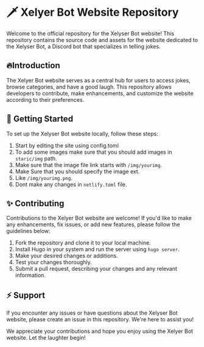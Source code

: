 # 🗡️ Xelyer Bot Website Repository

Welcome to the official repository for the Xelyser Bot website! This repository contains the source code and assets for the website dedicated to the Xelyser Bot, a Discord bot that specializes in telling jokes.

## 🔥Introduction

The Xelyer Bot website serves as a central hub for users to access jokes, browse categories, and have a good laugh. This repository allows developers to contribute, make enhancements, and customize the website according to their preferences.

## 🔎 Getting Started

To set up the Xelyser Bot website locally, follow these steps:

1. Start by editing the site using config.toml 
2. To add some images make sure that you should add images in `staric/img` path.
3. Make sure that the image file link starts with `/img/yourimg`.
4. Make Sure that you should specify the image ext.
5. Like `/img/yourimg.png`.
6. Dont make any changes in `netlify.toml` file.


## ✨ Contributing

Contributions to the Xelyer Bot website are welcome! If you'd like to make any enhancements, fix issues, or add new features, please follow the guidelines below:

1. Fork the repository and clone it to your local machine.
2. Install Hugo in your system and run the server using `hugo server`.
3. Make your desired changes or additions.
4. Test your changes thoroughly.
5. Submit a pull request, describing your changes and any relevant information.

## ⚡ Support

If you encounter any issues or have questions about the Xelyser Bot website, please create an issue in this repository. We're here to assist you!

We appreciate your contributions and hope you enjoy using the Xelyer Bot website. Let the laughter begin!
